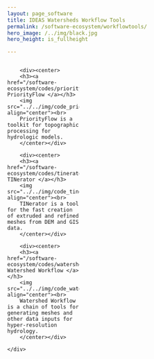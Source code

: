 ```yaml
---
layout: page_software
title: IDEAS Watersheds Workflow Tools
permalink: /software-ecosystem/workflowtools/
hero_image: /../img/black.jpg
hero_height: is_fullheight

---
```

<style>
    .wrapper {
        display:grid;
        grid-template-columns: 33% 33% 33%;
        grid-gap: 1em;
    }
    .wrapper > div{
        background:#eee;
        padding: 1em;
    }
    .wrapper > div:nth-child(odd){
        background:#ddd;
    }
</style>
<body>
    <div class = "wrapper">
        
        <div><center>
        <h3><a href="/software-ecosystem/codes/priorityflow"> PriorityFlow </a></h3>
        <img src="../../img/code_priorityflow.png" align="center"><br>
        PriorityFlow is a toolkit for topographic processing for hydrologic models.
        </center></div>

        <div><center>
        <h3><a href="/software-ecosystem/codes/tinerator"> TINerator </a></h3>
        <img src="../../img/code_tinerator.png" align="center"><br>
        TINerator is a tool for the fast creation of extruded and refined meshes from DEM and GIS data.
        </center></div>

        <div><center>
        <h3><a href="/software-ecosystem/codes/watershedworkflow"> Watershed Workflow </a></h3>
        <img src="../../img/code_watershedworkflow.png" align="center"><br>
        Watershed Workflow is a chain of tools for generating meshes and other data inputs for hyper-resolution hydrology.
        </center></div>

    </div>
</body>
